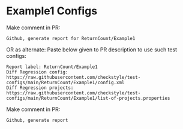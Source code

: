 # Example1 Configs
Make comment in PR:
```
Github, generate report for ReturnCount/Example1
```
OR as alternate:
Paste below given to PR description to use such test configs:
```
Report label: ReturnCount/Example1
Diff Regression config: https://raw.githubusercontent.com/checkstyle/test-configs/main/ReturnCount/Example1/config.xml
Diff Regression projects: https://raw.githubusercontent.com/checkstyle/test-configs/main/ReturnCount/Example1/list-of-projects.properties
```
Make comment in PR:
```
Github, generate report
```
